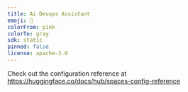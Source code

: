 ```yaml
---
title: Ai Devops Assistant
emoji: 🐠
colorFrom: pink
colorTo: gray
sdk: static
pinned: false
license: apache-2.0
---
```


Check out the configuration reference at https://huggingface.co/docs/hub/spaces-config-reference
